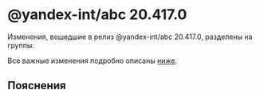 # @yandex-int/abc 20.417.0

<!-- ЧЕЛОВЕЧЕСКОЕ ВСТУПЛЕНИЕ -->

Изменения, вошедшие в релиз @yandex-int/abc 20.417.0, разделены на группы:

Все важные изменения подробно описаны [ниже](#Пояснения).

## Пояснения

